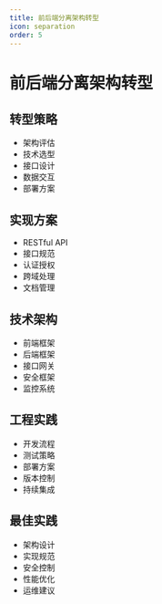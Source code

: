```yaml
---
title: 前后端分离架构转型
icon: separation
order: 5
---
```


# 前后端分离架构转型

## 转型策略
- 架构评估
- 技术选型
- 接口设计
- 数据交互
- 部署方案

## 实现方案
- RESTful API
- 接口规范
- 认证授权
- 跨域处理
- 文档管理

## 技术架构
- 前端框架
- 后端框架
- 接口网关
- 安全框架
- 监控系统

## 工程实践
- 开发流程
- 测试策略
- 部署方案
- 版本控制
- 持续集成

## 最佳实践
- 架构设计
- 实现规范
- 安全控制
- 性能优化
- 运维建议
